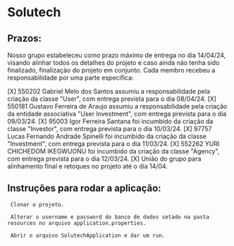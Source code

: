 # Solutech

## Prazos:
Nosso grupo estabeleceu como prazo máximo de entrega no dia 14/04/24, visando alinhar todos os detalhes do projeto e caso ainda não tenha sido finalizado, finalização do projeto em conjunto. Cada membro recebeu a responsabilidade por uma parte específica:

[X] 550202 Gabriel Melo dos Santos assumiu a responsabilidade pela criação da classe "User", com entrega prevista para o dia 08/04/24.
[X] 550181 Gustavo Ferreira de Araujo assumiu a responsabilidade pela criação da entidade associativa "User Investment", com entrega prevista para o dia 09/03/24.
[X] 95003 Igor Ferreira Santana foi incumbido da criação da classe "Investor", com entrega prevista para o dia 10/03/24.
[X] 97757 Lucas Fernando Andrade Spinelli foi incumbido da criação da classe "Investment", com entrega prevista para o dia 11/03/24.
[X] 552262 YURI CHICHEDOM IKEGWUONU foi incumbido da criação da classe "Agency", com entrega prevista para o dia 12/03/24.
[X] União do grupo para alinhamento final e retoques no projeto até o dia 14/04.

## Instruções para rodar a aplicação:
```
 Clonar o projeto.
```
```
 Alterar o username e password do banco de dados setado na pasta resources no arquivo application.properties.
```
```
 Abrir o arquivo SolutechApplication e dar um run.
```

